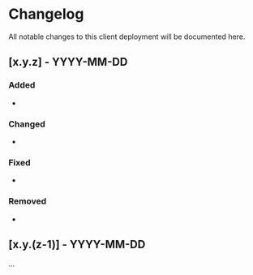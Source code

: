 # Changelog
All notable changes to this client deployment will be documented here.

## [x.y.z] - YYYY-MM-DD
### Added
- 
### Changed
- 
### Fixed
- 
### Removed
- 

## [x.y.(z-1)] - YYYY-MM-DD
... 